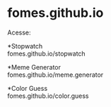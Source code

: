 # fomes.github.io

Acesse:

*Stopwatch <br>
fomes.github.io/stopwatch

*Meme Generator <br>
fomes.github.io/meme.generator

*Color Guess <br>
fomes.github.io/color.guess
